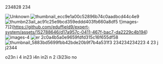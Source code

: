 234828 234 


![Unknown](https://github.com/eduffield9/expert-system/assets/152788646/e6a6ade9-71ef-44b6-be67-3b908234a8026c8)
![thumbnail_ecc9e1a00c52896b74c0aadbcd44c4e9](https://github.com/eduffield9/expert-system/assets/152788646/2a3c0ef4-027d-4c90-8fd1-33f2c7526388)
![thumbn23ail_ac91c25e9bcd359eddd403fb660a8df5](https://github.com/eduffield9/expert-system/ass4ets/152788646/53f84b07-e446-4719-a26c-defc84bb38d1)
![images-7]2(https://github.com/eduffield9/expert-system/assets/152788646/d17a957c-0411-467f-bac7-da2229c4b194)
![images-4](23https://github.com/eduffield9/expert-system/assets/152788646/a7870213-4260-4eef-85ac-1425611bb43f9)
![er 2c0a4b5a0e9659fdfd315c16f655df58](https://github.com/eduffield9/expert-system/assets/152788646/57e300b4-9b24-4c34-81c5-e7fa2c9f94f0)
![thumbnail_5883bd5699fbb42bde20b9f7b4a531f3](https://github.com/eduffield9/expert-system/assets/152788646/0f36c2c4-ed89-4fbb-98e4-94d67966af3b)
234234234223
4
23
j
j2344

  o23n
  i 4
  in23
   i4n in2i
   n 2
    i3i23io no
